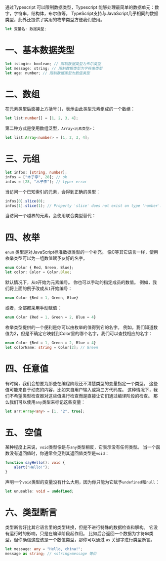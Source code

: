 通过Typescript 可以限制数据类型，Typescript 能够处理最简单的数据单元：数字，字符串，结构体，布尔值等。 TypeScript支持与JavaScript几乎相同的数据类型，此外还提供了实用的枚举类型方便我们使用。

```js
let 变量名: 数据类型;
```

# 一、基本数据类型

```js
let isLogin: boolean; // 限制数据类型为布尔类型
let message: string; // 限制数据类型为字符串类型
let age: number; // 限制数据类型为数值类型
```

# 二、数组

在元素类型后面接上方括号`[]`，表示由此类型元素组成的一个数组：

```typescript
let list:number[] = [1, 2, 3, 4];
```

第二种方式是使用数组泛型，`Array<元素类型>`：

```typescript
let list:Array<number> = [1, 2, 3, 4];
```

# 三、元组

```typescript
let infos: [string, number];
infos = ["木子李", 28]; // ok
infos = [28, "木子李"]; // typer error
```

当访问一个已知索引的元素，会得到正确的类型：

```typescript
infos[0].slice(0);
infos[1].slice(1); // Property 'slice' does not exist on type 'number'.
```

当访问一个越界的元素，会使用联合类型替代：

# 四、枚举

`enum` 类型是对JavaScript标准数据类型的一个补充。 像C等其它语言一样，使用枚举类型可以为一组数值赋予友好的名字。

```typescript
enum Color { Red, Green, Blue};
let color: Color = Color.Blue;
```

默认情况下，从`0`开始为元素编号。 你也可以手动的指定成员的数值。 例如，我们将上面的例子改成从`1`开始编号：

```typescript
enum Color {Red = 1, Green, Blue}
```

或者，全部都采用手动赋值：

```typescript
enum Color {Red = 1, Green = 2, Blue = 4}
```

枚举类型提供的一个便利是你可以由枚举的值得到它的名字。 例如，我们知道数值为2，但是不确定它映射到Color里的哪个名字，我们可以查找相应的名字：

```typescript
enum Color {Red = 1, Green = 2, Blue = 4}
let colorName: string = Color[2]; // Green
```

# 四、任意值

有时候，我们会想要为那些在编程阶段还不清楚类型的变量指定一个类型。 这些值可能来自于动态的内容，比如来自用户输入或第三方代码库。 这种情况下，我们不希望类型检查器对这些值进行检查而是直接让它们通过编译阶段的检查。 那么我们可以使用`any`类型来标记这些变量：

```typescript
let arr:Array<any> = [1, "2", true];
```

# 五、 空值

某种程度上来说，`void`类型像是与`any`类型相反，它表示没有任何类型。 当一个函数没有返回值时，你通常会见到其返回值类型是`void`：

```typescript
function sayHello(): void {
    alert("Hello!");
}
```

声明一个`void`类型的变量没有什么大用，因为你只能为它赋予`undefined`和`null`：

```typescript
let unusable: void = undefined;
```

# 六、类型断言

类型断言好比其它语言里的类型转换，但是不进行特殊的数据检查和解构。 它没有运行时的影响，只是在编译阶段起作用。 比如后台返回一个数据为字符串类型，但你确信这应该是一个数值类型，那你可以通过 `as` 关键字进行类型断言。

```typescript
let message: any = "Hello, china!";
message as string; // <string>message 等价
```





